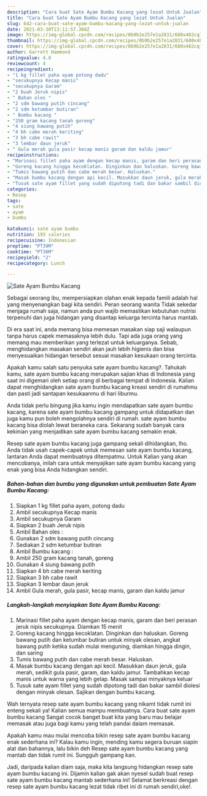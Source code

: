```yaml
---
description: "Cara buat Sate Ayam Bumbu Kacang yang lezat Untuk Jualan"
title: "Cara buat Sate Ayam Bumbu Kacang yang lezat Untuk Jualan"
slug: 642-cara-buat-sate-ayam-bumbu-kacang-yang-lezat-untuk-jualan
date: 2021-03-30T13:11:57.368Z
image: https://img-global.cpcdn.com/recipes/0b9b2e257e1a2831/680x482cq70/sate-ayam-bumbu-kacang-foto-resep-utama.jpg
thumbnail: https://img-global.cpcdn.com/recipes/0b9b2e257e1a2831/680x482cq70/sate-ayam-bumbu-kacang-foto-resep-utama.jpg
cover: https://img-global.cpcdn.com/recipes/0b9b2e257e1a2831/680x482cq70/sate-ayam-bumbu-kacang-foto-resep-utama.jpg
author: Garrett Hammond
ratingvalue: 4.8
reviewcount: 4
recipeingredient:
- "1 kg fillet paha ayam potong dadu"
- "secukupnya Kecap manis"
- "secukupnya Garam"
- "2 buah Jeruk nipis"
- " Bahan oles "
- "2 sdm bawang putih cincang"
- "2 sdm ketumbar butiran"
- " Bumbu kacang "
- "250 gram kacang tanah goreng"
- "4 siung bawang putih"
- "4 bh cabe merah keriting"
- "3 bh cabe rawit"
- "3 lembar daun jeruk"
- " Gula merah gula pasir kecap manis garam dan kaldu jamur"
recipeinstructions:
- "Marinasi fillet paha ayam dengan kecap manis, garam dan beri perasan jeruk nipis secukupnya. Diamkan 15 menit"
- "Goreng kacang hingga kecoklatan. Dinginkan dan haluskan. Goreng bawang putih dan ketumbar butiran untuk minyak olesan, angkat bawang putih ketika sudah mulai menguning, diamkan hingga dingin, dan saring"
- "Tumis bawang putih dan cabe merah besar. Haluskan."
- "Masak bumbu kacang dengan api kecil. Masukkan daun jeruk, gula merah, sedikit gula pasir, garam, dan kaldu jamur. Tambahkan kecap manis untuk warna yang lebih gelap. Masak sampai minyaknya keluar"
- "Tusuk sate ayam fillet yang sudah dipotong tadi dan bakar sambil diolesi dengan minyak olesan. Sajikan dengan bumbu kacang."
categories:
- Resep
tags:
- sate
- ayam
- bumbu

katakunci: sate ayam bumbu 
nutrition: 193 calories
recipecuisine: Indonesian
preptime: "PT39M"
cooktime: "PT36M"
recipeyield: "2"
recipecategory: Lunch

---
```



![Sate Ayam Bumbu Kacang](https://img-global.cpcdn.com/recipes/0b9b2e257e1a2831/680x482cq70/sate-ayam-bumbu-kacang-foto-resep-utama.jpg)

Sebagai seorang ibu, mempersiapkan olahan enak kepada famili adalah hal yang menyenangkan bagi kita sendiri. Peran seorang  wanita Tidak sekedar menjaga rumah saja, namun anda pun wajib memastikan kebutuhan nutrisi terpenuhi dan juga hidangan yang disantap keluarga tercinta harus mantab.

Di era  saat ini, anda memang bisa memesan masakan siap saji walaupun tanpa harus capek memasaknya lebih dulu. Tapi ada juga orang yang memang mau memberikan yang terlezat untuk keluarganya. Sebab, menghidangkan masakan sendiri akan jauh lebih higienis dan bisa menyesuaikan hidangan tersebut sesuai masakan kesukaan orang tercinta. 



Apakah kamu salah satu penyuka sate ayam bumbu kacang?. Tahukah kamu, sate ayam bumbu kacang merupakan sajian khas di Indonesia yang saat ini digemari oleh setiap orang di berbagai tempat di Indonesia. Kalian dapat menghidangkan sate ayam bumbu kacang kreasi sendiri di rumahmu dan pasti jadi santapan kesukaanmu di hari liburmu.

Anda tidak perlu bingung jika kamu ingin mendapatkan sate ayam bumbu kacang, karena sate ayam bumbu kacang gampang untuk didapatkan dan juga kamu pun boleh mengolahnya sendiri di rumah. sate ayam bumbu kacang bisa diolah lewat beraneka cara. Sekarang sudah banyak cara kekinian yang menjadikan sate ayam bumbu kacang semakin enak.

Resep sate ayam bumbu kacang juga gampang sekali dihidangkan, lho. Anda tidak usah capek-capek untuk memesan sate ayam bumbu kacang, lantaran Anda dapat membuatnya ditempatmu. Untuk Kalian yang akan mencobanya, inilah cara untuk menyajikan sate ayam bumbu kacang yang enak yang bisa Anda hidangkan sendiri.

<!--inarticleads1-->

##### Bahan-bahan dan bumbu yang digunakan untuk pembuatan Sate Ayam Bumbu Kacang:

1. Siapkan 1 kg fillet paha ayam, potong dadu
1. Ambil secukupnya Kecap manis
1. Ambil secukupnya Garam
1. Siapkan 2 buah Jeruk nipis
1. Ambil  Bahan oles :
1. Gunakan 2 sdm bawang putih cincang
1. Sediakan 2 sdm ketumbar butiran
1. Ambil  Bumbu kacang :
1. Ambil 250 gram kacang tanah, goreng
1. Gunakan 4 siung bawang putih
1. Siapkan 4 bh cabe merah keriting
1. Siapkan 3 bh cabe rawit
1. Siapkan 3 lembar daun jeruk
1. Ambil  Gula merah, gula pasir, kecap manis, garam dan kaldu jamur




<!--inarticleads2-->

##### Langkah-langkah menyiapkan Sate Ayam Bumbu Kacang:

1. Marinasi fillet paha ayam dengan kecap manis, garam dan beri perasan jeruk nipis secukupnya. Diamkan 15 menit
1. Goreng kacang hingga kecoklatan. Dinginkan dan haluskan. Goreng bawang putih dan ketumbar butiran untuk minyak olesan, angkat bawang putih ketika sudah mulai menguning, diamkan hingga dingin, dan saring
1. Tumis bawang putih dan cabe merah besar. Haluskan.
1. Masak bumbu kacang dengan api kecil. Masukkan daun jeruk, gula merah, sedikit gula pasir, garam, dan kaldu jamur. Tambahkan kecap manis untuk warna yang lebih gelap. Masak sampai minyaknya keluar
1. Tusuk sate ayam fillet yang sudah dipotong tadi dan bakar sambil diolesi dengan minyak olesan. Sajikan dengan bumbu kacang.




Wah ternyata resep sate ayam bumbu kacang yang nikamt tidak rumit ini enteng sekali ya! Kalian semua mampu membuatnya. Cara buat sate ayam bumbu kacang Sangat cocok banget buat kita yang baru mau belajar memasak atau juga bagi kamu yang telah pandai dalam memasak.

Apakah kamu mau mulai mencoba bikin resep sate ayam bumbu kacang enak sederhana ini? Kalau kamu ingin, mending kamu segera buruan siapin alat dan bahannya, lalu bikin deh Resep sate ayam bumbu kacang yang mantab dan tidak rumit ini. Sungguh gampang kan. 

Jadi, daripada kalian diam saja, maka kita langsung hidangkan resep sate ayam bumbu kacang ini. Dijamin kalian gak akan nyesel sudah buat resep sate ayam bumbu kacang mantab sederhana ini! Selamat berkreasi dengan resep sate ayam bumbu kacang lezat tidak ribet ini di rumah sendiri,oke!.

